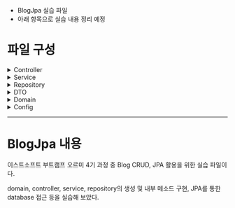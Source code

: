 - BlogJpa 실습 파일
- 아래 항목으로 실습 내용 정리 예정



# 파일 구성

<details>
<summary>Controller</summary>
 
+ BlogController.java 
+ BlogPageController.java
+  CommentController.java
+ FilterTestController.java
+ JsonParseTestController.java
+ PageController.java
+ UserController.java
+ UserViewController.java

</div>
</details>

<details>
<summary>Service</summary>
 
+ BlogService.java
+ CommentService.java
+ UserDetailService.java
+ UserService.java

</div>
</details>

<details>
<summary>Repository</summary>
 
  + BlogRepository.java
  + CommentRepository.java
  + UserRepository.java

</div>
</details>

<details>
<summary>DTO</summary>
 
  + AddArticleRequest.java
  + AddUserRequest.java
  + ArticleResponse.java
  + ArticleViewResponse.java
  + CommentDTO.java
  + CommentResponse.java

</div>
</details>

<details>
<summary>Domain</summary>
 
  + Article.java
  + Comment.java
  + Person.java
  + User.java

</div>
</details>

<details>
<summary>Config</summary>
 
  + FilterConfiguration.java
  + InterceptorConfiguration.java
  + SwaggerConfig.java
  + WebSecurityConfig.java

</div>
</details>

<hr>

# BlogJpa 내용
이스트소프트 부트캠프 오르미 4기 과정 중 Blog CRUD, JPA 활용을 위한 실습 파일이다.

domain, controller, service, repository의 생성 및 내부 메소드 구현, JPA를 통한 database 접근 등을 실습해 보았다.
